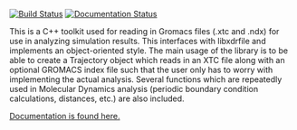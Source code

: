 [![Build Status](https://travis-ci.org/wesbarnett/libgmxcpp.svg?branch=v3.2-beta3)](https://travis-ci.org/wesbarnett/libgmxcpp)
[![Documentation Status](https://readthedocs.org/projects/libgmxcpp/badge/?version=v3.2-beta3)](https://readthedocs.org/projects/libgmxcpp/?badge=v3.2-beta3)

This is a C++ toolkit used for reading in Gromacs files (.xtc and .ndx) for
use in analyzing simulation results. This interfaces with libxdrfile and
implements an object-oriented style. The main usage of the library is to be able
to create a Trajectory object which reads in an XTC file along with an optional
GROMACS index file such that the user only has to worry with implementing the
actual analysis. Several functions which are repeatedly used in Molecular
Dynamics analysis (periodic boundary condition calculations, distances, etc.)
are also included. 

[Documentation is found here.](http://libgmxcpp.readthedocs.org/)
